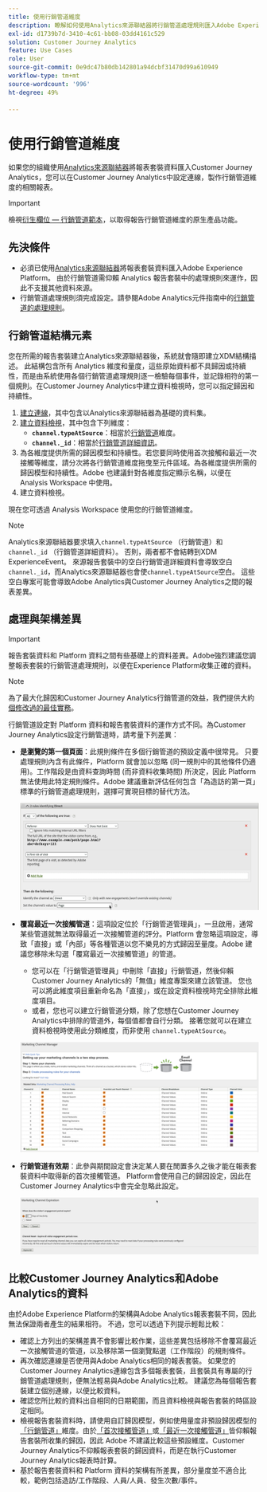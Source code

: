 ```yaml
---
title: 使用行銷管道維度
description: 瞭解如何使用Analytics來源聯結器將行銷管道處理規則匯入Adobe Experience Platform。
exl-id: d1739b7d-3410-4c61-bb08-03dd4161c529
solution: Customer Journey Analytics
feature: Use Cases
role: User
source-git-commit: 0e9dc47b80db142801a94dcbf31470d99a610949
workflow-type: tm+mt
source-wordcount: '996'
ht-degree: 49%

---
```


# 使用行銷管道維度

如果您的組織使用[Analytics來源聯結器](https://experienceleague.adobe.com/zh-hant/docs/experience-platform/sources/connectors/adobe-applications/analytics)將報表套裝資料匯入Customer Journey Analytics，您可以在Customer Journey Analytics中設定連線，製作行銷管道維度的相關報表。

>[!IMPORTANT]
>
>檢視[衍生欄位 — 行銷管道範本](/help/data-views/derived-fields/derived-fields.md#marketing-channels)，以取得報告行銷管道維度的原生產品功能。
>


## 先決條件

* 必須已使用[Analytics來源聯結器](https://experienceleague.adobe.com/zh-hant/docs/experience-platform/sources/connectors/adobe-applications/analytics)將報表套裝資料匯入Adobe Experience Platform。 由於行銷管道需仰賴 Analytics 報告套裝中的處理規則來運作，因此不支援其他資料來源。
* 行銷管道處理規則須完成設定。請參閱Adobe Analytics元件指南中的[行銷管道的處理規則](https://experienceleague.adobe.com/zh-hant/docs/analytics/admin/admin-tools/manage-report-suites/edit-report-suite/marketing-channels/c-rules)。

## 行銷管道結構元素

您在所需的報告套裝建立Analytics來源聯結器後，系統就會隨即建立XDM結構描述。 此結構包含所有 Analytics 維度和量度，這些原始資料都不具歸因或持續性，而是由系統使用各個行銷管道處理規則逐一檢驗每個事件，並記錄相符的第一個規則。在Customer Journey Analytics中建立資料檢視時，您可以指定歸因和持續性。

1. [建立連線](/help/connections/create-connection.md)，其中包含以Analytics來源聯結器為基礎的資料集。
2. [建立資料檢視](/help/data-views/create-dataview.md)，其中包含下列維度：
   * **`channel.typeAtSource`**：相當於[行銷管道](https://experienceleague.adobe.com/zh-hant/docs/analytics/components/dimensions/marketing-channel)維度。
   * **`channel._id`**：相當於[行銷管道詳細資訊](https://experienceleague.adobe.com/zh-hant/docs/analytics/components/dimensions/marketing-detail)。
3. 為各維度提供所需的歸因模型和持續性。若您要同時使用首次接觸和最近一次接觸等維度，請分次將各行銷管道維度拖曳至元件區域。為各維度提供所需的歸因模型和持續性。Adobe 也建議針對各維度指定顯示名稱，以便在 Analysis Workspace 中使用。
4. 建立資料檢視。

現在您可透過 Analysis Workspace 使用您的行銷管道維度。

>[!NOTE]
>
> Analytics來源聯結器要求填入`channel.typeAtSource` （行銷管道）和`channel._id` （行銷管道詳細資料）。 否則，兩者都不會結轉到XDM ExperienceEvent。 來源報告套裝中的空白行銷管道詳細資料會導致空白`channel._id`，而Analytics來源聯結器也會使`channel.typeAtSource`空白。 這些空白專案可能會導致Adobe Analytics與Customer Journey Analytics之間的報表差異。

## 處理與架構差異

>[!IMPORTANT]
>
>報告套裝資料和 Platform 資料之間有些基礎上的資料差異。Adobe強烈建議您調整報表套裝的行銷管道處理規則，以便在Experience Platform收集正確的資料。

>[!NOTE]
>
>為了最大化歸因和Customer Journey Analytics行銷管道的效益，我們提供大約[個修改過的最佳實務](https://experienceleague.adobe.com/zh-hant/docs/analytics/components/marketing-channels/mchannel-best-practices)。

行銷管道設定對 Platform 資料和報告套裝資料的運作方式不同。為Customer Journey Analytics設定行銷管道時，請考量下列差異：

* **是瀏覽的第一個頁面**：此規則條件在多個行銷管道的預設定義中很常見。 只要處理規則內含有此條件，Platform 就會加以忽略 (同一規則中的其他條件仍適用)。工作階段是由資料查詢時間 (而非資料收集時間) 所決定，因此 Platform 無法使用此特定規則條件。Adobe 建議重新評估任何包含「為造訪的第一頁」標準的行銷管道處理規則，選擇可實現目標的替代方法。

  ![瀏覽的第一個頁面](../assets/first-page-of-visit.png)

* **覆寫最近一次接觸管道**：這項設定位於「行銷管道管理員」，一旦啟用，通常某些管道就無法取得最近一次接觸管道的評分。Platform 會忽略這項設定，導致「直接」或「內部」等各種管道以您不樂見的方式歸因至量度。Adobe 建議您移除未勾選「覆寫最近一次接觸管道」的管道。
   * 您可以在「行銷管道管理員」中刪除「直接」行銷管道，然後仰賴Customer Journey Analytics的「無值」維度專案來建立該管道。 您也可以將此維度項目重新命名為「直接」，或在設定資料檢視時完全排除此維度項目。
   * 或者，您也可以建立行銷管道分類，除了您想在Customer Journey Analytics中排除的管道外，每個值都會自行分類。 接著您就可以在建立資料檢視時使用此分類維度，而非使用 `channel.typeAtSource`。

  ![覆寫最近一次接觸管道](../assets/override-last-touch-channel.png)

* **行銷管道有效期**：此參與期間設定會決定某人要在閒置多久之後才能在報表套裝資料中取得新的首次接觸管道。 Platform會使用自己的歸因設定，因此在Customer Journey Analytics中會完全忽略此設定。

  ![行銷管道期限](../assets/marketing-channel-expiration.png)

## 比較Customer Journey Analytics和Adobe Analytics的資料

由於Adobe Experience Platform的架構與Adobe Analytics報表套裝不同，因此無法保證兩者產生的結果相符。 不過，您可以透過下列提示輕鬆比較：

* 確認上方列出的架構差異不會影響比較作業，這些差異包括移除不會覆寫最近一次接觸管道的管道，以及移除第一個瀏覽點選（工作階段）的規則條件。
* 再次確認連線是否使用與Adobe Analytics相同的報表套裝。 如果您的Customer Journey Analytics連線包含多個報表套裝，且套裝具有專屬的行銷管道處理規則，便無法輕易與Adobe Analytics比較。 建議您為每個報告套裝建立個別連線，以便比較資料。
* 確認您所比較的資料出自相同的日期範圍，而且資料檢視與報告套裝的時區設定相同。
* 檢視報告套裝資料時，請使用自訂歸因模型，例如使用量度非預設歸因模型的[「行銷管道」](https://experienceleague.adobe.com/zh-hant/docs/analytics/components/dimensions/marketing-channel)維度。由於[「首次接觸管道」](https://experienceleague.adobe.com/zh-hant/docs/analytics/components/dimensions/first-touch-channel)或[「最近一次接觸管道」](https://experienceleague.adobe.com/zh-hant/docs/analytics/components/dimensions/last-touch-channel)皆仰賴報告套裝所收集的歸因，因此 Adobe 不建議比較這些預設維度。Customer Journey Analytics不仰賴報表套裝的歸因資料，而是在執行Customer Journey Analytics報表時計算。
* 基於報告套裝資料和 Platform 資料的架構有所差異，部分量度並不適合比較，範例包括造訪/工作階段、人員/人員、發生次數/事件。

